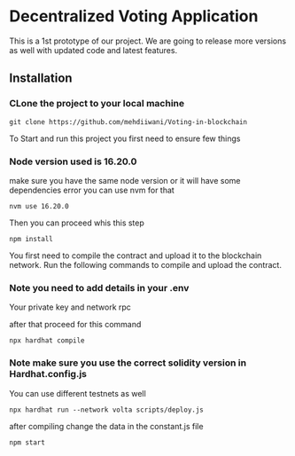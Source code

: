 # Decentralized Voting Application

This is a 1st prototype of our project. We are going to release more versions as well with updated code and latest features.


## Installation

### CLone the project to your local machine 

```
git clone https://github.com/mehdiiwani/Voting-in-blockchain
```

To Start and run this project you first need to ensure few things 

### Node version used is 16.20.0 
make sure you have the same node version or it will have some dependencies error
you can use nvm for that 

```
nvm use 16.20.0
```

Then you can proceed whis this step

```shell
npm install
```

You first need to compile the contract and upload it to the blockchain network. Run the following commands to compile and upload the contract.

### Note you need to add details in your .env

Your private key and network rpc

after that proceed for this command

```shell
npx hardhat compile 
```

### Note make sure you use the correct solidity version in Hardhat.config.js 
You can use different testnets as well

```shell
npx hardhat run --network volta scripts/deploy.js
```
after compiling change the data in the constant.js file 

```shell
npm start
```
